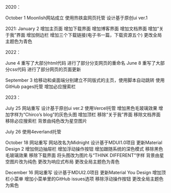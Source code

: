 2020：

October 1
Moonlish网站成立
使用热铁盒网页托管
设计基于原创ui ver.1

2021:
January 2
增加主页面
增加下载界面
增加博客界面
增加文档界面
增加“关于我”界面
增加侧边栏
增加三个下载链接(电子书一篇，下载资源五个)
更改全局主题色为青色

2022：

June 4
重写了大部分html代码
进行了部分分支网页的重命名
June 8
重写了大部分css代码
进行了部分网页的页面更新

September 3
给移动和桌面端分别建立不同版式的主页，使用脚本自动跳转
使用GitHub pages托管
增加必应搜索栏


2023：

July 25
网站重写
设计基于原创ui ver.2
使用Vercel托管
增加黑色毛玻璃效果
增加字样为“Chirco’s blog”的灰色头图
增加顶栏
移除“关于我”界面
移除文档界面
移除必应搜索栏
背景由纯色改为星空图片

July 26
使用4everland托管

October 18
网站重写
网站改名为Midnight
设计基于MDUI1.0项目
更新Material Design 2
增加侧边抽屉栏
增加浮动操作按钮
增加跟随系统的深色模式
移除黑色毛玻璃效果
移除下载界面
将头图改为图片与“THINK DIFFERENT”字样
背景由星空图片改为纯色
更改为响应式布局
更改全局主题色为青色

December 16
网站重写
设计基于MDUI2.0项目
更新Material You Design
增加顶栏小菜单
增加小菜单里的GitHub issues选项
移除浮动操作按钮
更改全局主题色为紫色
